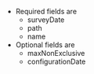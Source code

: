 * Required fields are
    * surveyDate
    * path
    * name
* Optional fields are
    * maxNonExclusive
    * configurationDate
